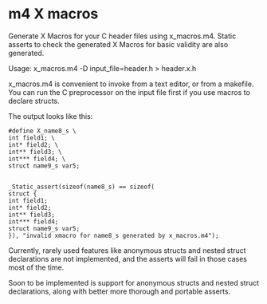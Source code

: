 # m4 X macros

Generate X Macros for your C header files using x_macros.m4. Static asserts to
check the generated X Macros for basic validity are also generated.

Usage: x_macros.m4 -D input_file=header.h > header.x.h

x_macros.m4 is convenient to invoke from a text editor, or from a makefile. You
can run the C preprocessor on the input file first if you use macros to declare
structs.

The output looks like this:

    #define X_name8_s \
    int field1; \
    int* field2; \
    int** field3; \
    int*** field4; \
    struct name9_s var5;


    _Static_assert(sizeof(name8_s) == sizeof(
    struct {
    int field1;
    int* field2;
    int** field3;
    int*** field4;
    struct name9_s var5;
    }), "invalid xmacro for name8_s generated by x_macros.m4");

Currently, rarely used features like anonymous structs and nested struct
declarations are not implemented, and the asserts will fail in those cases most
of the time.

Soon to be implemented is support for anonymous structs and nested struct
declarations, along with better more thorough and portable asserts.
